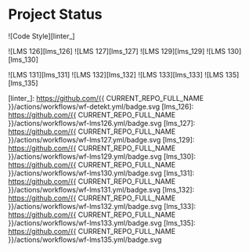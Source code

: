 # Project Status

![Code Style][linter_]

![LMS 126][lms_126]
![LMS 127][lms_127]
![LMS 129][lms_129]
![LMS 130][lms_130]

![LMS 131][lms_131]
![LMS 132][lms_132]
![LMS 133][lms_133]
![LMS 135][lms_135]

<!-- Change REPO_NAME for the name of your repository -->
[linter_]: https://github.com/{{ CURRENT_REPO_FULL_NAME }}/actions/workflows/wf-detekt.yml/badge.svg
[lms_126]: https://github.com/{{ CURRENT_REPO_FULL_NAME }}/actions/workflows/wf-lms126.yml/badge.svg
[lms_127]: https://github.com/{{ CURRENT_REPO_FULL_NAME }}/actions/workflows/wf-lms127.yml/badge.svg
[lms_129]: https://github.com/{{ CURRENT_REPO_FULL_NAME }}/actions/workflows/wf-lms129.yml/badge.svg
[lms_130]: https://github.com/{{ CURRENT_REPO_FULL_NAME }}/actions/workflows/wf-lms130.yml/badge.svg
[lms_131]: https://github.com/{{ CURRENT_REPO_FULL_NAME }}/actions/workflows/wf-lms131.yml/badge.svg
[lms_132]: https://github.com/{{ CURRENT_REPO_FULL_NAME }}/actions/workflows/wf-lms132.yml/badge.svg
[lms_133]: https://github.com/{{ CURRENT_REPO_FULL_NAME }}/actions/workflows/wf-lms133.yml/badge.svg
[lms_135]: https://github.com/{{ CURRENT_REPO_FULL_NAME }}/actions/workflows/wf-lms135.yml/badge.svg
